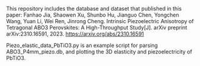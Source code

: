 This repository includes the database and dataset that published in this paper:
Fanhao Jia, Shaowen Xu, Shunbo Hu, Jianguo Chen, Yongchen Wang, Yuan Li, Wei Ren, Jinrong Cheng.
Intrinsic Piezoelectric Anisotropy of Tetragonal ABO3 Perovskites: A High-Throughput Study[J]. 
arXiv preprint arXiv:2310.16591, 2023.
https://arxiv.org/abs/2310.16591

Piezo_elastic_data_PbTiO3.py is an example script for parsing ABO3_P4mm_piezo.db, and plotting the 3D elasticity and piezoelectricity of PbTiO3.    
